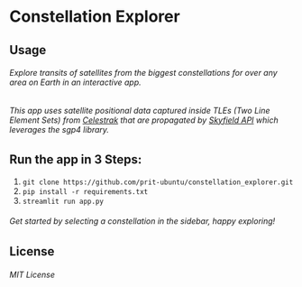 # Constellation Explorer
## Usage
###### Explore transits of satellites from the biggest constellations for over any area on Earth in an interactive app.

###### This app uses satellite positional data captured inside TLEs (Two Line Element Sets) from [Celestrak](http://celestrak.org/NORAD/elements/) that are propagated by [Skyfield API](https://rhodesmill.org/skyfield/) which leverages the sgp4 library. 

## Run the app in 3 Steps:
1. ```git clone https://github.com/prit-ubuntu/constellation_explorer.git```  
2. ```pip install -r requirements.txt```  
3. ```streamlit run app.py```
###### Get started by selecting a constellation in the sidebar, happy exploring!

## License
###### MIT License
